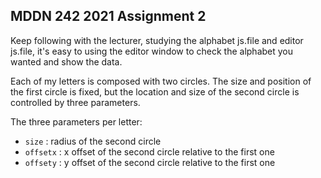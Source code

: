 ## MDDN 242 2021 Assignment 2

Keep following with the lecturer, studying the alphabet js.file and editor js.file, it's easy to using the editor window to check the alphabet you wanted and show the data.

Each of my letters is composed with two circles. The size and position of the first circle is fixed, but the location and size of the second circle is controlled by three parameters.

The three parameters per letter:
  * `size` : radius of the second circle
  * `offsetx` : x offset of the second circle relative to the first one
  * `offsety` : y offset of the second circle relative to the first one

